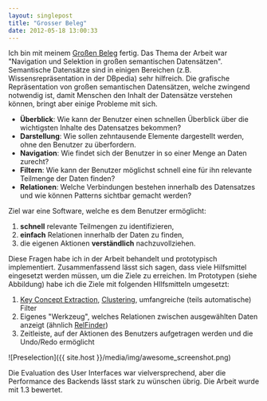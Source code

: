 ```yaml
---
layout: singlepost
title: "Grosser Beleg"
date: 2012-05-18 13:00:33
---
```


Ich bin mit meinem [Großen Beleg]({{site.host}}/media/text/GB_Nikolaus_Piccolotto_TUD.pdf) fertig. Das Thema der Arbeit war "Navigation und Selektion in großen semantischen Datensätzen". Semantische Datensätze sind in einigen Bereichen (z.B. Wissensrepräsentation in der DBpedia) sehr hilfreich. Die grafische Repräsentation von großen semantischen Datensätzen, welche zwingend notwendig ist, damit Menschen den Inhalt der Datensätze verstehen können, bringt aber einige Probleme mit sich.

*	**Überblick**: Wie kann der Benutzer einen schnellen Überblick über die wichtigsten Inhalte des Datensatzes bekommen?
*	**Darstellung**: Wie sollen zehntausende Elemente dargestellt werden, ohne den Benutzer zu überfordern.
*	**Navigation**: Wie findet sich der Benutzer in so einer Menge an Daten zurecht?
*	**Filtern**: Wie kann der Benutzer möglichst schnell eine für ihn relevante Teilmenge der Daten finden?
*	**Relationen**: Welche Verbindungen bestehen innerhalb des Datensatzes und wie können Patterns sichtbar gemacht werden?

Ziel war eine Software, welche es dem Benutzer ermöglicht:

1.	**schnell** relevante Teilmengen zu identifizieren,
2.	**einfach** Relationen innerhalb der Daten zu finden,
3.	die eigenen Aktionen **verständlich** nachzuvollziehen.

Diese Fragen habe ich in der Arbeit behandelt und prototypisch implementiert. Zusammenfassend lässt sich sagen, dass viele Hilfsmittel eingesetzt werden müssen, um die Ziele zu erreichen. Im Prototypen (siehe Abbildung) habe ich die Ziele mit folgenden HIlfsmitteln umgesetzt:

1.	[Key Concept Extraction](http://people.kmi.open.ac.uk/motta/papers/key_concepts_aswc.pdf), [Clustering](http://semantic.cs.put.poznan.pl/RMonto/doku.php?id=start), umfangreiche (teils automatische) Filter
2.	Eigenes "Werkzeug", welches Relationen zwischen ausgewählten Daten anzeigt (ähnlich [RelFinder](http://www.visualdataweb.org/relfinder.php))
3.	Zeitleiste, auf der Aktionen des Benutzers aufgetragen werden und die Undo/Redo ermöglicht

![Preselection]({{ site.host }}/media/img/awesome_screenshot.png)

Die Evaluation des User Interfaces war vielversprechend, aber die Performance des Backends lässt stark zu wünschen übrig. Die Arbeit wurde mit 1.3 bewertet.